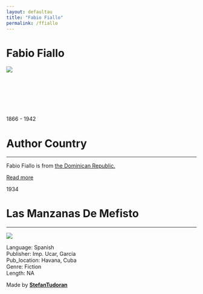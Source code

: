 ```yaml
---
layout: defaultau
title: "Fabio Fiallo"
permalink: /ffiallo
---
```

<!-- partial:index.partial.html -->
<div class="content">
    <h1>Fabio Fiallo</h1>
    <div class="quote">
        <div><img src="https://upload.wikimedia.org/wikipedia/commons/thumb/6/67/FabioFiallo.jpg/330px-FabioFiallo.jpg" class="logo"></div>
    </div>
    <div class="timeline">
        <div style="padding-bottom:100px;"></div>
        <div class="block">
            <div class="date right"><p class="right"> 1866 - 1942 </p></div>
            <div class="dot"></div>
            <div class="left first">
            <div class="author_country">
                <h1>Author Country</h1><hr>
          <div class="aclocation">  <p>Fabio Fiallo is from <a href="http://localhost:4000/9">the Dominican Republic.</a></p></div>
              <div class="acreadmore">   <a href="https://en.wikipedia.org/wiki/Fabio_Fiallo" target="_blank">Read more</a></div>
            </div>
            </div>
        </div>
        <div class="block">
            <div class="date left"><p class="left">1934</p></div>
            <div class="dot"></div>
            <div class="right">
                <h1>Las Manzanas De Mefisto</h1><hr>
                <p><img src="https://opacbiblioteca.unibe.edu.do/cgi-bin/koha/opac-image.pl?thumbnail=1&biblionumber=49244.jpg"></p>
                <p>
                Language: Spanish<br/>
                Publisher: Imp. Ucar, García<br/>
                Pub_location: Havana, Cuba<br/>
                Genre: Fiction<br/>
                Length: NA</p>
            </div>
        </div>
        <div id="footer">
        <p id="copyright">Made by&nbsp;<strong><a href="https://www.linkedin.com/in/nicolae-stefan-tudoran-b02291127/" target="_blank">StefanTudoran</a></strong></p>
    </div>
</div>
<!-- partial -->
  <script src='https://cdnjs.cloudflare.com/ajax/libs/jquery/3.1.1/jquery.min.js'></script><script  src="assets/js/authorscript.js"></script>
